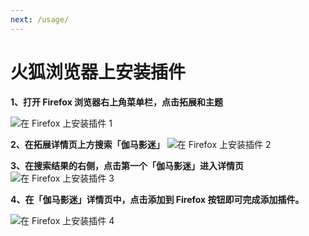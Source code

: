 ```yaml
---
next: /usage/
---
```


# 火狐浏览器上安装插件

**1、打开 Firefox 浏览器右上角菜单栏，点击拓展和主题**

![在 Firefox 上安装插件 1](/assets/installOnFirefox/install.firefox.1.png)

**2、在拓展详情页上方搜索「伽马影迷」**
![在 Firefox 上安装插件 2](/assets/installOnFirefox/install.firefox.2.png)

**3、在搜索结果的右侧，点击第一个「伽马影迷」进入详情页**
![在 Firefox 上安装插件 3](/assets/installOnFirefox/install.firefox.3.png)

**4、在「伽马影迷」详情页中，点击添加到 Firefox 按钮即可完成添加插件。**

![在 Firefox 上安装插件 4](/assets/installOnFirefox/install.firefox.4.png)
